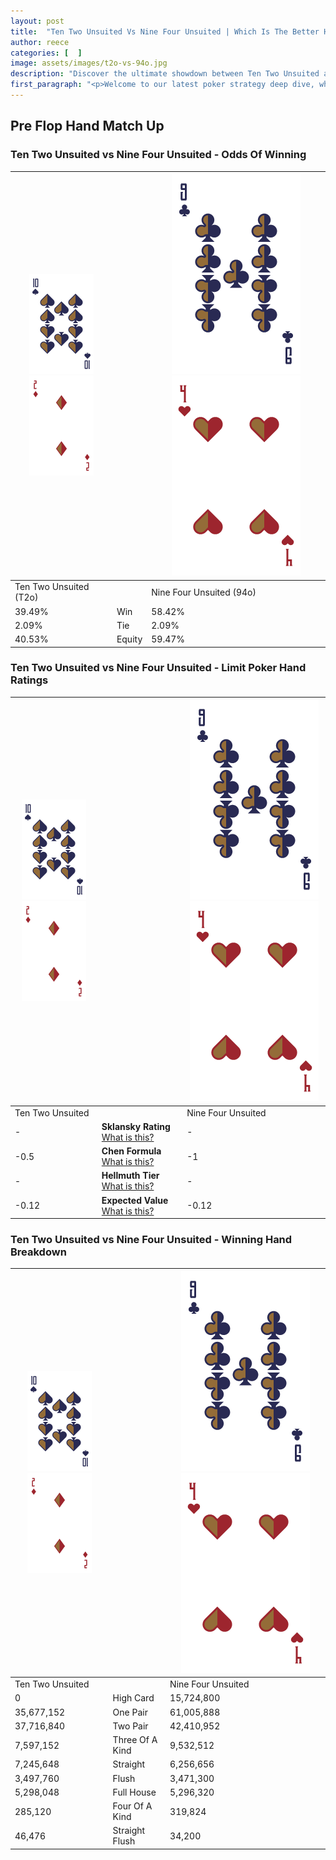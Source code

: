 ```yaml
---
layout: post
title:  "Ten Two Unsuited Vs Nine Four Unsuited | Which Is The Better Hand In Poker? A Complete Guide"
author: reece
categories: [  ]
image: assets/images/t2o-vs-94o.jpg
description: "Discover the ultimate showdown between Ten Two Unsuited and Nine Four Unsuited in poker! Uncover the odds, strategies, and scenarios where one hand triumphs over the other. Get ready to up your poker game with this thrilling analysis."
first_paragraph: "<p>Welcome to our latest poker strategy deep dive, where we're pitting two distinct hands against each other in a high-stakes showdown: Ten Two Unsuited vs Nine Four Unsuited.</p><p>In the dynamic world of poker, every decision counts, and knowing which hand holds the upper hand is key to your success at the table.</p><p>In this article, we'll dissect these two hands, explore the scenarios where one dominates the other, and equip you with the knowledge to make strategic choices that can tip the odds in your favor.</p><p>Get ready to unravel the intriguing dynamics of these poker hands and elevate your game to new heights.</p>"
---
```




[comment]: # (sp0)

## Pre Flop Hand Match Up

<div class="table hand-ratings" markdown="1"> 



### Ten Two Unsuited vs Nine Four Unsuited - Odds Of Winning


    
| ![image info](assets/images/hand1/T.png) ![image info](assets/images/hand1/2o.png) |  | ![image info](assets/images/hand2/9.png) ![image info](assets/images/hand2/4o.png) |
| -------- | -------- | -------- |
| Ten Two Unsuited (T2o) |  | Nine Four Unsuited (94o) |
| 39.49% | Win | 58.42% |
| 2.09% | Tie | 2.09% |
| 40.53% | Equity | 59.47% |




[comment]: # (sp1)



### Ten Two Unsuited vs Nine Four Unsuited - Limit Poker Hand Ratings


    
| ![image info](assets/images/hand1/T.png) ![image info](assets/images/hand1/2o.png) |  | ![image info](assets/images/hand2/9.png) ![image info](assets/images/hand2/4o.png) |
| -------- | -------- | -------- |
| Ten Two Unsuited |  | Nine Four Unsuited |
| - | **Sklansky Rating** [What is this?](/sklansky-rating-explained) | - |
| -0.5 | **Chen Formula** [What is this?](/chen-formula-explained) | -1 |
| - | **Hellmuth Tier** [What is this?](/Hellmuth-tier-explained) | - |
| -0.12 | **Expected Value** [What is this?](/expected-value-explained) | -0.12 |




[comment]: # (sp2)



### Ten Two Unsuited vs Nine Four Unsuited - Winning Hand Breakdown


    
| ![image info](assets/images/hand1/T.png) ![image info](assets/images/hand1/2o.png) |  | ![image info](assets/images/hand2/9.png) ![image info](assets/images/hand2/4o.png) |
| -------- | -------- | -------- |
| Ten Two Unsuited |  | Nine Four Unsuited |
| 0 | High Card | 15,724,800 |
| 35,677,152 | One Pair | 61,005,888 |
| 37,716,840 | Two Pair | 42,410,952 |
| 7,597,152 | Three Of A Kind | 9,532,512 |
| 7,245,648 | Straight | 6,256,656 |
| 3,497,760 | Flush | 3,471,300 |
| 5,298,048 | Full House | 5,296,320 |
| 285,120 | Four Of A Kind | 319,824 |
| 46,476 | Straight Flush | 34,200 |




[comment]: # (sp3)



</div>

[comment]: # (sp4)



[comment]: # (sp5)

